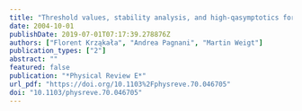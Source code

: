 ```yaml
---
title: "Threshold values, stability analysis, and high-qasymptotics for the coloring problem on random graphs"
date: 2004-10-01
publishDate: 2019-07-01T07:17:39.278876Z
authors: ["Florent Krząkała", "Andrea Pagnani", "Martin Weigt"]
publication_types: ["2"]
abstract: ""
featured: false
publication: "*Physical Review E*"
url_pdf: "https://doi.org/10.1103%2Fphysreve.70.046705"
doi: "10.1103/physreve.70.046705"
---
```


